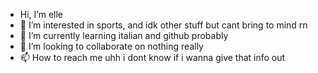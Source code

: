 - Hi, I’m elle
- 👀 I’m interested in sports, and idk other stuff but cant bring to mind rn
- 🌱 I’m currently learning italian and github probably
- 💞️ I’m looking to collaborate on nothing really
- 📫 How to reach me uhh i dont know if i wanna give that info out

<!---
elleuhrman/elleuhrman is a ✨ special ✨ repository because its `README.md` (this file) appears on your GitHub profile.
You can click the Preview link to take a look at your changes.
--->
